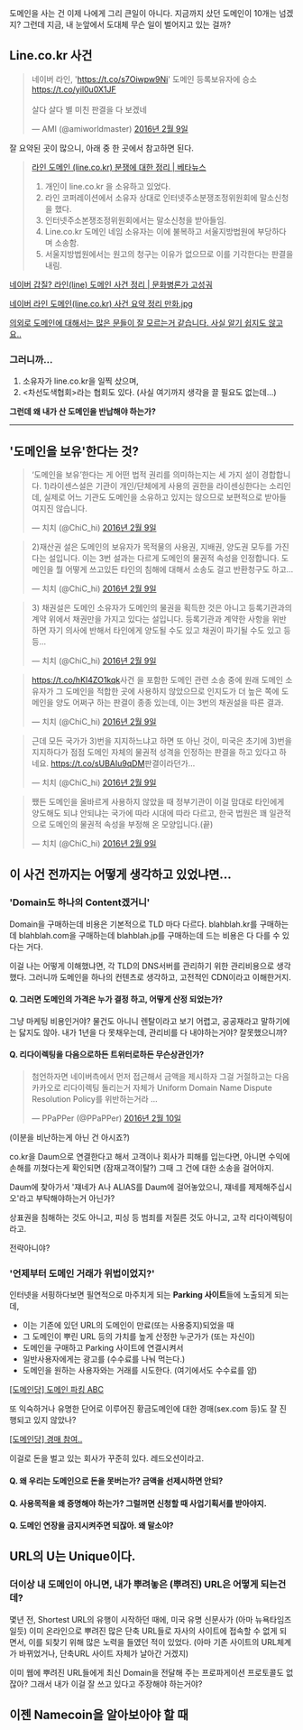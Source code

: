 <!-- 
.. title: Domain wasn't covered with the real rights
.. slug: domain-wasnt-covered-with-the-real-rights
.. date: 2016-02-12 23:21:53 UTC+09:00
.. tags: 
.. category: 
.. link: 
.. description: 
.. type: text
-->

도메인을 사는 건 이제 나에게 그리 큰일이 아니다.
지금까지 샀던 도메인이 10개는 넘겠지?
그런데 지금, 내 눈앞에서 도대체 무슨 일이 벌어지고 있는 걸까?

## Line.co.kr 사건
<blockquote class="twitter-tweet" data-lang="ko"><p lang="ko" dir="ltr">네이버 라인, &#39;<a href="https://t.co/s7Oiwpw9Ni">https://t.co/s7Oiwpw9Ni</a>&#39; 도메인 등록보유자에 승소<a href="https://t.co/yil0u0X1JF">https://t.co/yil0u0X1JF</a><br><br>살다 살다 별 미친 판결을 다 보겠네</p>&mdash; AMI (@amiworldmaster) <a href="https://twitter.com/amiworldmaster/status/696882482637987840">2016년 2월 9일</a></blockquote>

잘 요약된 곳이 많으니, 아래 중 한 곳에서 참고하면 된다.

> [라인 도메인 (line.co.kr) 분쟁에 대한 정리 | 베타뉴스](http://www.betanews.net/article/627682)
>
> 1. 개인이 line.co.kr 을 소유하고 있었다.
> 2. 라인 코퍼레이션에서 소유자 상대로 인터넷주소분쟁조정위원회에 말소신청을 했다.
> 3. 인터넷주소본쟁조정위원회에서는 말소신청을 받아들임.
> 4. Line.co.kr 도메인 네임 소유자는 이에 불복하고 서울지방법원에 부당하다며 소송함.
> 5. 서울지방법원에서는 원고의 청구는 이유가 없으므로 이를 기각한다는 판결을 내림.

[네이버 갑질? 라인(line) 도메인 사건 정리 | 문화병론가 고성궈](http://gosunggo.com/650)

[네이버 라인 도메인(line.co.kr) 사건 요약 정리 만화.jpg](http://snaketeacher.tistory.com/444)

[의외로 도메인에 대해서는 많은 문들이 잘 모르는거 같습니다. 사실 알기 쉽지도 않고요..](http://www.clien.net/cs2/bbs/board.php?bo_table=park&wr_id=44284138&page=1)

### 그러니까...

1. 소유자가 line.co.kr을 일찍 샀으며,
2. <차선도색협회>라는 협회도 있다. (사실 여기까지 생각을 끌 필요도 없는데...)

**그런데 왜 내가 산 도메인을 반납해야 하는가?**

----

## '도메인을 보유'한다는 것?
<blockquote class="twitter-tweet" data-lang="ko"><p lang="ko" dir="ltr">‘도메인을 보유’한다는 게 어떤 법적 권리를 의미하는지는 세 가지 설이 경합합니다. 1)라이센스설은 기관이 개인/단체에게 사용의 권한을 라이센싱한다는 소리인데, 실제로 어느 기관도 도메인을 소유하고 있지는 않으므로 보편적으로 받아들여지진 않습니다.</p>&mdash; 치치 (@ChiC_hi) <a href="https://twitter.com/ChiC_hi/status/696923989315293187">2016년 2월 9일</a></blockquote>

<blockquote class="twitter-tweet" data-conversation="none" data-lang="ko"><p lang="ko" dir="ltr">2)재산권 설은 도메인의 보유자가 목적물의 사용권, 지배권, 양도권 모두를 가진다는 설입니다. 이는 3번 설과는 다르게 도메인의 물권적 속성을 인정합니다. 도메인을 뭘 어떻게 쓰고있든 타인의 침해에 대해서 소송도 걸고 반환청구도 하고…</p>&mdash; 치치 (@ChiC_hi) <a href="https://twitter.com/ChiC_hi/status/696924848518516736">2016년 2월 9일</a></blockquote>

<blockquote class="twitter-tweet" data-conversation="none" data-lang="ko"><p lang="ko" dir="ltr">3) 채권설은 도메인 소유자가 도메인의 물권을 획득한 것은 아니고 등록기관과의 계약 위에서 채권만을 가지고 있다는 설입니다. 등록기관과 계약한 사항을 위반하면 자기 의사에 반해서 타인에게 양도될 수도 있고 채권이 파기될 수도 있고 등등...</p>&mdash; 치치 (@ChiC_hi) <a href="https://twitter.com/ChiC_hi/status/696926605252366336">2016년 2월 9일</a></blockquote>

<blockquote class="twitter-tweet" data-conversation="none" data-lang="ko"><p lang="ko" dir="ltr"><a href="https://t.co/hKI4ZO1kqk">https://t.co/hKI4ZO1kqk</a>사건 을 포함한 도메인 관련 소송 중에 원래 도메인 소유자가 그 도메인을 적합한 곳에 사용하지 않았으므로 인지도가 더 높은 쪽에 도메인을 양도 어쩌구 하는 판결이 종종 있는데, 이는 3번의 채권설을 따른 결과.</p>&mdash; 치치 (@ChiC_hi) <a href="https://twitter.com/ChiC_hi/status/696927016990466048">2016년 2월 9일</a></blockquote>

<blockquote class="twitter-tweet" data-conversation="none" data-lang="ko"><p lang="ko" dir="ltr">근데 모든 국가가 3)번을 지지하느냐고 하면 또 아닌 것이, 미국은 초기에 3)번을 지지하다가 점점 도메인 자체의 물권적 성격을 인정하는 판결을 하고 있다고 하네요. <a href="https://t.co/sUBAIu9qDM">https://t.co/sUBAIu9qDM</a>판결이라던가…</p>&mdash; 치치 (@ChiC_hi) <a href="https://twitter.com/ChiC_hi/status/696927413016596480">2016년 2월 9일</a></blockquote>

<blockquote class="twitter-tweet" data-conversation="none" data-lang="ko"><p lang="ko" dir="ltr">쨌든 도메인을 올바르게 사용하지 않았을 때 정부기관이 이걸 맘대로 타인에게 양도해도 되냐 안되냐는 국가에 따라 시대에 따라 다르고, 한국 법원은 꽤 일관적으로 도메인의 물권적 속성을 부정해 온 모양입니다.(끝)</p>&mdash; 치치 (@ChiC_hi) <a href="https://twitter.com/ChiC_hi/status/696928673103003648">2016년 2월 9일</a></blockquote>

## 이 사건 전까지는 어떻게 생각하고 있었냐면...
### 'Domain도 하나의 Content겠거니'
Domain을 구매하는데 비용은 기본적으로 TLD 마다 다르다.
blahblah.kr를 구매하는데 blahblah.com을 구매하는데 blahblah.jp를 구매하는데 드는 비용은 다 다를 수 있다는 거다.

이걸 나는 어떻게 이해했냐면, 각 TLD의 DNS서버를 관리하기 위한 관리비용으로 생각했다. 그러니까 도메인을 하나의 컨텐츠로 생각하고, 고전적인 CDN이라고 이해한거지.

#### Q. 그러면 도메인의 가격은 누가 결정 하고, 어떻게 산정 되었는가?

그냥 마케팅 비용인거야? 물건도 아니니 렌탈이라고 보기 어렵고, 공공재라고 말하기에는 닳지도 않아.
내가 1년을 다 못채우는데, 관리비를 다 내야하는거야? 잘못했으니까?

#### Q. 리다이렉팅을 다음으로하든 트위터로하든 무슨상관인가?
<blockquote class="twitter-tweet" data-lang="ko"><p lang="ko" dir="ltr">첨언하자면 네이버측에서 먼저 접근해서 금액을 제시하자 그걸 거절하고는 다음 카카오로 리다이렉팅 돌리는거 자체가 Uniform Domain Name Dispute Resolution Policy를 위반하는거라 ...</p>&mdash; PPaPPer (@PPaPPer) <a href="https://twitter.com/PPaPPer/status/697261138677886976">2016년 2월 10일</a></blockquote>
(이분을 비난하는게 아닌 건 아시죠?)

co.kr을 Daum으로 연결한다고 해서 고객이나 회사가 피해를 입는다면, 아니면 수익에 손해를 끼쳤다는게 확인되면 (잠재고객이탈?) 그때 그 건에 대한 소송을 걸어야지.

Daum에 찾아가서 '쟤네가 A나 ALIAS를 Daum에 걸어놓았으니, 쟤네를 제제해주십시오'라고 부탁해야하는거 아닌가?

상표권을 침해하는 것도 아니고, 피싱 등 범죄를 저질른 것도 아니고, 고작 리다이렉팅이라고.

전략아니야?

### '언제부터 도메인 거래가 위법이었지?'
인터넷을 서핑하다보면 필연적으로 마주치게 되는 **Parking 사이트**들에 노출되게 되는데,

- 이는 기존에 있던 URL의 도메인이 만료(또는 사용중지)되었을 때
- 그 도메인이 뿌린 URL 등의 가치를 높게 산정한 누군가가 (또는 자신이)
- 도메인을 구매하고 Parking 사이트에 연결시켜서
- 일반사용자에게는 광고를 (수수료를 나눠 먹는다.)
- 도메인을 원하는 사용자와는 거래를 시도한다. (여기에서도 수수료를 얌)

[[도메인당] 도메인 파킹 ABC](http://clien.net/cs2/bbs/board.php?bo_table=cm_main&wr_id=35207&page=2)

또 익숙하거나 유명한 단어로 이루어진 황금도메인에 대한 경매(sex.com 등)도 잘 진행되고 있지 않았나?

[[도메인당] 경매 참여..](http://clien.net/cs2/bbs/board.php?bo_table=cm_main&wr_id=35095&page=3)

이걸로 돈을 벌고 있는 회사가 꾸준히 있다. 레드오션이라고.

#### Q. 왜 우리는 도메인으로 돈을 못버는가? 금액을 선제시하면 안되?
#### Q. 사용목적을 왜 증명해야 하는가? 그럴꺼면 신청할 때 사업기획서를 받아야지.
#### Q. 도메인 연장을 금지시켜주면 되잖아. 왜 말소야?

## URL의 U는 Unique이다.

### 더이상 내 도메인이 아니면, 내가 뿌려놓은 (뿌려진) URL은 어떻게 되는건데?

몇년 전, Shortest URL의 유행이 시작하던 때에, 미국 유명 신문사가 (아마 뉴욕타임즈일듯) 이미 온라인으로 뿌려진 많은 단축 URL들로 자사의 사이트에 접속할 수 없게 되면서, 이를 되찾기 위해 많은 노력을 들였던 적이 있었다. (아마 기존 사이트의 URL체계가 바뀌었거나, 단축URL 사이트 자체가 날아간 거겠지)

이미 웹에 뿌려진 URL들에게 최신 Domain을 전달해 주는 프로파게이션 프로토콜도 없잖아?
그래서 내가 이걸 잘 쓰고 있다고 주장해야 하는거야?

## 이젠 Namecoin을 알아보아야 할 때



<script async src="//platform.twitter.com/widgets.js" charset="utf-8"></script>
